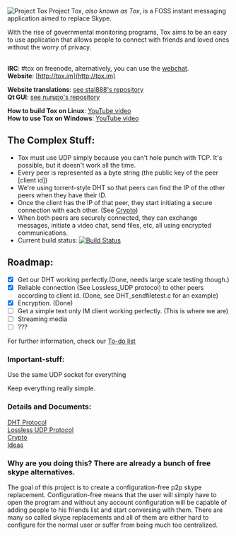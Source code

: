 ![Project Tox](http://i.imgur.com/3eIuPXG.png "Project Tox")
Project Tox, _also known as Tox_, is a FOSS instant messaging application aimed to replace Skype.<br />

With the rise of governmental monitoring programs, Tox aims to be an easy to use application that allows people to connect with friends and loved ones without the worry of privacy.<br /> <br />




**IRC**: #tox on freenode, alternatively, you can use the [webchat](http://webchat.freenode.net/?channels=#tox).<br />
**Website**: [http://tox.im](http://tox.im)

**Website translations**: [see stal888's repository](https://github.com/stal888/ProjectTox-Website)<br/>
**Qt GUI**: [see nurupo's repository](https://github.com/nurupo/ProjectTox-Qt-GUI)

**How to build Tox on Linux**: [YouTube video](http://www.youtube.com/watch?v=M4WXE4VKmyg)<br />
**How to use Tox on Windows**: [YouTube video](http://www.youtube.com/watch?v=qg_j_sDb6WQ)

## The Complex Stuff:
+ Tox must use UDP simply because you can't hole punch with TCP. It's possible, but it doesn't work all the time.
+ Every peer is represented as a byte string (the public key of the peer [client id])
+ We're using torrent-style DHT so that peers can find the IP of the other peers when they have their ID.
+ Once the client has the IP of that peer, they start initiating a secure connection with each other. (See [Crypto](https://github.com/irungentoo/ProjectTox-Core/wiki/Crypto))
+ When both peers are securely connected, they can exchange messages, initiate a video chat, send files, etc, all using encrypted communications.<br />
+ Current build status: [![Build Status](https://travis-ci.org/irungentoo/ProjectTox-Core.png?branch=master)](https://travis-ci.org/irungentoo/ProjectTox-Core) 

## Roadmap:
- [x] Get our DHT working perfectly.(Done, needs large scale testing though.)
- [x] Reliable connection (See Lossless_UDP protocol) to other peers according to client id. (Done, see DHT_sendfiletest.c for an example)
- [x] Encryption. (Done)
- [ ] Get a simple text only IM client working perfectly. (This is where we are)
- [ ] Streaming media
- [ ] ???

For further information, check our [To-do list](https://github.com/irungentoo/ProjectTox-Core/wiki/TODO)


### Important-stuff:

Use the same UDP socket for everything

Keep everything really simple.

### Details and Documents:

[DHT Protocol](https://github.com/irungentoo/ProjectTox-Core/wiki/DHT)<br />
[Lossless UDP Protocol](https://github.com/irungentoo/ProjectTox-Core/wiki/Lossless-UDP)<br />
[Crypto](https://github.com/irungentoo/ProjectTox-Core/wiki/Crypto)<br />
[Ideas](https://github.com/irungentoo/ProjectTox-Core/wiki/Ideas)

### Why are you doing this? There are already a bunch of free skype alternatives.
The goal of this project is to create a configuration-free p2p skype 
replacement. Configuration-free means that the user will simply have to open the program and 
without any account configuration will be capable of adding people to his 
friends list and start conversing with them. There are many so called skype replacements and all of them are either hard to 
configure for the normal user or suffer from being much too centralized.
